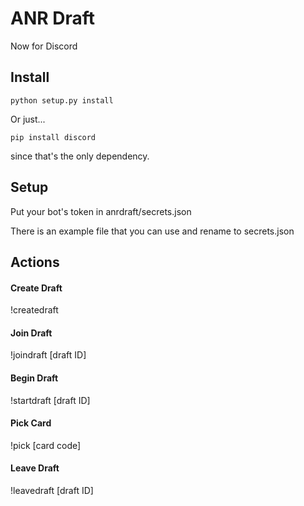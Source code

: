 # ANR Draft
Now for Discord

## Install

```python setup.py install```

Or just...

```pip install discord```

since that's the only dependency.

## Setup

Put your bot's token in anrdraft/secrets.json

There is an example file that you can use and rename to secrets.json

## Actions
#### Create Draft

!createdraft

#### Join Draft

!joindraft [draft ID]

#### Begin Draft

!startdraft [draft ID]

#### Pick Card

!pick [card code]

#### Leave Draft

!leavedraft [draft ID]


